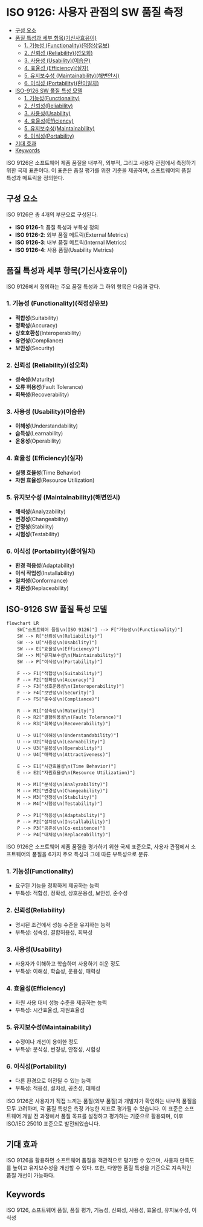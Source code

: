 # ISO 9126: 사용자 관점의 SW 품질 측정

<!-- mtoc-start -->

- [구성 요소](#구성-요소)
- [품질 특성과 세부 항목(기신사효유이)](#품질-특성과-세부-항목기신사효유이)
  - [1. 기능성 (Functionality)(적정상유보)](#1-기능성-functionality적정상유보)
  - [2. 신뢰성 (Reliability)(성오회)](#2-신뢰성-reliability성오회)
  - [3. 사용성 (Usability)(이습운)](#3-사용성-usability이습운)
  - [4. 효율성 (Efficiency)(실자)](#4-효율성-efficiency실자)
  - [5. 유지보수성 (Maintainability)(해변안시)](#5-유지보수성-maintainability해변안시)
  - [6. 이식성 (Portability)(환이일치)](#6-이식성-portability환이일치)
- [ISO-9126 SW 풀질 특성 모델](#iso-9126-sw-풀질-특성-모델)
  - [1. 기능성(Functionality)](#1-기능성functionality)
  - [2. 신뢰성(Reliability)](#2-신뢰성reliability)
  - [3. 사용성(Usability)](#3-사용성usability)
  - [4. 효율성(Efficiency)](#4-효율성efficiency)
  - [5. 유지보수성(Maintainability)](#5-유지보수성maintainability)
  - [6. 이식성(Portability)](#6-이식성portability)
- [기대 효과](#기대-효과)
- [Keywords](#keywords)

<!-- mtoc-end -->

ISO 9126은 소프트웨어 제품 품질을 내부적, 외부적, 그리고 사용자 관점에서 측정하기 위한 국제 표준이다. 이 표준은 품질 평가를 위한 기준을 제공하며, 소프트웨어의 품질 특성과 메트릭을 정의한다.

## 구성 요소

ISO 9126은 총 4개의 부분으로 구성된다.

- **ISO 9126-1**: 품질 특성과 부특성 정의
- **ISO 9126-2**: 외부 품질 메트릭(External Metrics)
- **ISO 9126-3**: 내부 품질 메트릭(Internal Metrics)
- **ISO 9126-4**: 사용 품질(Usability Metrics)

## 품질 특성과 세부 항목(기신사효유이)

ISO 9126에서 정의하는 주요 품질 특성과 그 하위 항목은 다음과 같다.

### 1. 기능성 (Functionality)(적정상유보)

- **적합성**(Suitability)
- **정확성**(Accuracy)
- **상호호환성**(Interoperability)
- **유연성**(Compliance)
- **보안성**(Security)

### 2. 신뢰성 (Reliability)(성오회)

- **성숙성**(Maturity)
- **오류 허용성**(Fault Tolerance)
- **회복성**(Recoverability)

### 3. 사용성 (Usability)(이습운)

- **이해성**(Understandability)
- **습득성**(Learnability)
- **운용성**(Operability)

### 4. 효율성 (Efficiency)(실자)

- **실행 효율성**(Time Behavior)
- **자원 효율성**(Resource Utilization)

### 5. 유지보수성 (Maintainability)(해변안시)

- **해석성**(Analyzability)
- **변경성**(Changeability)
- **안정성**(Stability)
- **시험성**(Testability)

### 6. 이식성 (Portability)(환이일치)

- **환경 적응성**(Adaptability)
- **이식 작업성**(Installability)
- **일치성**(Conformance)
- **치환성**(Replaceability)

## ISO-9126 SW 풀질 특성 모델

```mermaid
flowchart LR
    SW["소프트웨어 품질\n(ISO 9126)"] --> F["기능성\n(Functionality)"]
    SW --> R["신뢰성\n(Reliability)"]
    SW --> U["사용성\n(Usability)"]
    SW --> E["효율성\n(Efficiency)"]
    SW --> M["유지보수성\n(Maintainability)"]
    SW --> P["이식성\n(Portability)"]

    F --> F1["적합성\n(Suitability)"]
    F --> F2["정확성\n(Accuracy)"]
    F --> F3["상호운용성\n(Interoperability)"]
    F --> F4["보안성\n(Security)"]
    F --> F5["준수성\n(Compliance)"]

    R --> R1["성숙성\n(Maturity)"]
    R --> R2["결함허용성\n(Fault Tolerance)"]
    R --> R3["회복성\n(Recoverability)"]

    U --> U1["이해성\n(Understandability)"]
    U --> U2["학습성\n(Learnability)"]
    U --> U3["운용성\n(Operability)"]
    U --> U4["매력성\n(Attractiveness)"]

    E --> E1["시간효율성\n(Time Behavior)"]
    E --> E2["자원효율성\n(Resource Utilization)"]

    M --> M1["분석성\n(Analyzability)"]
    M --> M2["변경성\n(Changeability)"]
    M --> M3["안정성\n(Stability)"]
    M --> M4["시험성\n(Testability)"]

    P --> P1["적응성\n(Adaptability)"]
    P --> P2["설치성\n(Installability)"]
    P --> P3["공존성\n(Co-existence)"]
    P --> P4["대체성\n(Replaceability)"]
```

ISO 9126은 소프트웨어 제품 품질을 평가하기 위한 국제 표준으로, 사용자 관점에서 소프트웨어의 품질을 6가지 주요 특성과 그에 따른 부특성으로 분류.

### 1. 기능성(Functionality)

- 요구된 기능을 정확하게 제공하는 능력
- 부특성: 적합성, 정확성, 상호운용성, 보안성, 준수성

### 2. 신뢰성(Reliability)

- 명시된 조건에서 성능 수준을 유지하는 능력
- 부특성: 성숙성, 결함허용성, 회복성

### 3. 사용성(Usability)

- 사용자가 이해하고 학습하며 사용하기 쉬운 정도
- 부특성: 이해성, 학습성, 운용성, 매력성

### 4. 효율성(Efficiency)

- 자원 사용 대비 성능 수준을 제공하는 능력
- 부특성: 시간효율성, 자원효율성

### 5. 유지보수성(Maintainability)

- 수정이나 개선이 용이한 정도
- 부특성: 분석성, 변경성, 안정성, 시험성

### 6. 이식성(Portability)

- 다른 환경으로 이전될 수 있는 능력
- 부특성: 적응성, 설치성, 공존성, 대체성

ISO 9126은 사용자가 직접 느끼는 품질(외부 품질)과 개발자가 확인하는 내부적 품질을 모두 고려하며, 각 품질 특성은 측정 가능한 지표로 평가될 수 있습니다. 이 표준은 소프트웨어 개발 전 과정에서 품질 목표를 설정하고 평가하는 기준으로 활용되며, 이후 ISO/IEC 25010 표준으로 발전되었습니다.

## 기대 효과

ISO 9126을 활용하면 소프트웨어 품질을 객관적으로 평가할 수 있으며, 사용자 만족도를 높이고 유지보수성을 개선할 수 있다. 또한, 다양한 품질 특성을 기준으로 지속적인 품질 개선이 가능하다.

## Keywords

ISO 9126, 소프트웨어 품질, 품질 평가, 기능성, 신뢰성, 사용성, 효율성, 유지보수성, 이식성
